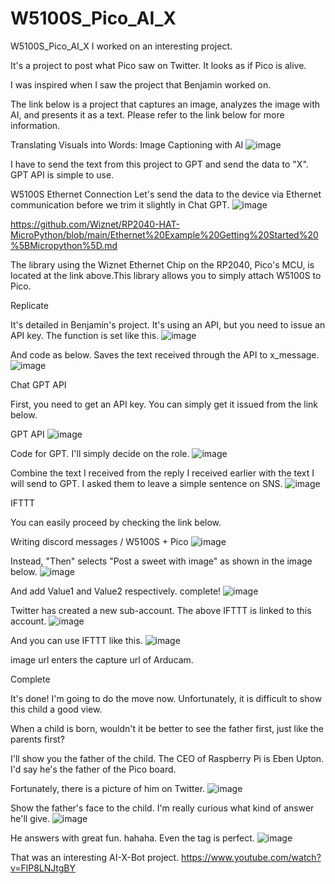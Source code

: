 # W5100S_Pico_AI_X
W5100S_Pico_AI_X
I worked on an interesting project. 

It's a project to post what Pico saw on Twitter. It looks as if Pico is alive.

I was inspired when I saw the project that Benjamin worked on.

The link below is a project that captures an image, analyzes the image with AI, and presents it as a text. Please refer to the link below for more information.

Translating Visuals into Words: Image Captioning with AI
![image](https://github.com/wiznetmaker/W5100S_Pico_AI_X/assets/111826791/07ca6582-b5ce-434e-a460-f8f15f742d7a)

I have to send the text from this project to GPT and send the data to "X". GPT API is simple to use.

W5100S Ethernet Connection
Let's send the data to the device via Ethernet communication before we trim it slightly in Chat GPT.
![image](https://github.com/wiznetmaker/W5100S_Pico_AI_X/assets/111826791/f5738067-70b7-4dea-b2c7-d8206748ab46)

https://github.com/Wiznet/RP2040-HAT-MicroPython/blob/main/Ethernet%20Example%20Getting%20Started%20%5BMicropython%5D.md

The library using the Wiznet Ethernet Chip on the RP2040, Pico's MCU, is located at the link above.This library allows you to simply attach W5100S to Pico.

Replicate

It's detailed in Benjamin's project. It's using an API, but you need to issue an API key. The function is set like this.
![image](https://github.com/wiznetmaker/W5100S_Pico_AI_X/assets/111826791/1283200f-4d5c-466f-ba9f-82fefb6657b3)


And code as below. Saves the text received through the API to x_message.
![image](https://github.com/wiznetmaker/W5100S_Pico_AI_X/assets/111826791/3fca8281-c855-4a55-b885-8d53c4c03140)


Chat GPT API

First, you need to get an API key. You can simply get it issued from the link below.

GPT API
![image](https://github.com/wiznetmaker/W5100S_Pico_AI_X/assets/111826791/e63fb0c9-47cd-44be-b63c-abaa1432dc34)


Code for GPT. I'll simply decide on the role.
![image](https://github.com/wiznetmaker/W5100S_Pico_AI_X/assets/111826791/8b71d118-66c3-4c97-b106-13b62c2918ac)


Combine the text I received from the reply I received earlier with the text I will send to GPT. I asked them to leave a simple sentence on SNS.
![image](https://github.com/wiznetmaker/W5100S_Pico_AI_X/assets/111826791/11e5b860-28d0-4c49-bf85-67753d930652)


IFTTT

You can easily proceed by checking the link below.

Writing discord messages / W5100S + Pico
![image](https://github.com/wiznetmaker/W5100S_Pico_AI_X/assets/111826791/f45b8b45-f271-4b5e-a46f-80f4799910c0)

Instead, "Then" selects "Post a sweet with image" as shown in the image below.
![image](https://github.com/wiznetmaker/W5100S_Pico_AI_X/assets/111826791/6c721193-2fd9-446a-aacb-752b6e5d071c)


And add Value1 and Value2 respectively. complete!
![image](https://github.com/wiznetmaker/W5100S_Pico_AI_X/assets/111826791/77cb81ed-d95e-4d7b-a2b4-51146156dd76)


Twitter has created a new sub-account. The above IFTTT is linked to this account.
![image](https://github.com/wiznetmaker/W5100S_Pico_AI_X/assets/111826791/7502aa4c-e914-4b74-9620-0023656353b0)


And you can use IFTTT like this.
![image](https://github.com/wiznetmaker/W5100S_Pico_AI_X/assets/111826791/ecc54eb6-a7ba-4536-86b6-db9cdd8559b7)


image url enters the capture url of Arducam.

Complete

It's done! I'm going to do the move now. Unfortunately, it is difficult to show this child a good view.

When a child is born, wouldn't it be better to see the father first, just like the parents first?

I'll show you the father of the child. The CEO of Raspberry Pi is Eben Upton. I'd say he's the father of the Pico board.

Fortunately, there is a picture of him on Twitter.
![image](https://github.com/wiznetmaker/W5100S_Pico_AI_X/assets/111826791/a76ff51c-4097-41de-ae44-6f1706d76693)


Show the father's face to the child. I'm really curious what kind of answer he'll give.
![image](https://github.com/wiznetmaker/W5100S_Pico_AI_X/assets/111826791/23c38b6d-0a5d-4e27-8fd3-7aad81265b0a)


He answers with great fun. hahaha.  Even the tag is perfect. 
![image](https://github.com/wiznetmaker/W5100S_Pico_AI_X/assets/111826791/d1c308d4-314f-4848-b9f8-4f1f066c5e03)


That was an interesting AI-X-Bot project.
https://www.youtube.com/watch?v=FlP8LNJtgBY

